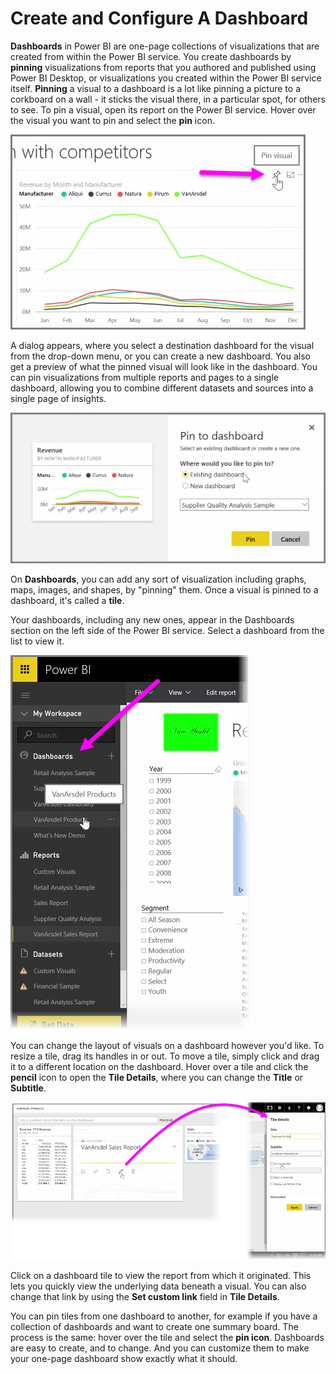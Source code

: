 <properties
   pageTitle="Create and Configure a Dashboard"
   description="Customize dashboards in Power BI"
   services="powerbi"
   documentationCenter=""
   authors="davidiseminger"
   manager="mblythe"
   backup=""
   editor=""
   tags=""
   qualityFocus="no"
   qualityDate=""
   featuredVideoId="lJKgWnvl6bQ"
   featuredVideoThumb=""
   courseDuration="6m"/>

<tags
   ms.service="powerbi"
   ms.devlang="NA"
   ms.topic="get-started-article"
   ms.tgt_pltfrm="NA"
   ms.workload="powerbi"
   ms.date="03/01/2017"
   ms.author="davidi"/>

# Create and Configure A Dashboard

**Dashboards** in Power BI are one-page collections of visualizations that are created from within the Power BI service. You create dashboards by **pinning** visualizations from reports that you authored and published using Power BI Desktop, or visualizations you created within the Power BI service itself. **Pinning** a visual to a dashboard is a lot like pinning a picture to a corkboard on a wall - it sticks the visual there, in a particular spot, for others to see. To pin a visual, open its report on the Power BI service. Hover over the visual you want to pin and select the **pin** icon.

![](media/powerbi-learning-4-2-create-configure-dashboards/4-2_1.png)

A dialog appears, where you select a destination dashboard for the visual from the drop-down menu, or you can create a new dashboard. You also get a preview of what the pinned visual will look like in the dashboard. You can pin visualizations from multiple reports and pages to a single dashboard, allowing you to combine different datasets and sources into a single page of insights.

![](media/powerbi-learning-4-2-create-configure-dashboards/4-2_2.png)

On **Dashboards**, you can add any sort of visualization including graphs, maps, images, and shapes, by "pinning" them. Once a visual is pinned to a dashboard, it's called a **tile**.

Your dashboards, including any new ones, appear in the Dashboards section on the left side of the Power BI service. Select a dashboard from the list to view it.

![](media/powerbi-learning-4-2-create-configure-dashboards/4-2_3.png)

You can change the layout of visuals on a dashboard however you'd like. To resize a tile, drag its handles in or out. To move a tile, simply click and drag it to a different location on the dashboard. Hover over a tile and click the **pencil** icon to open the **Tile Details**, where you can change the **Title** or **Subtitle**.

![](media/powerbi-learning-4-2-create-configure-dashboards/4-2_4.png)

Click on a dashboard tile to view the report from which it originated. This lets you quickly view the underlying data beneath a visual. You can also change that link by using the **Set custom link** field in **Tile Details**.

You can pin tiles from one dashboard to another, for example if you have a collection of dashboards and want to create one summary board. The process is the same: hover over the tile and select the **pin icon**. Dashboards are easy to create, and to change. And you can customize them to make your one-page dashboard show exactly what it should.
